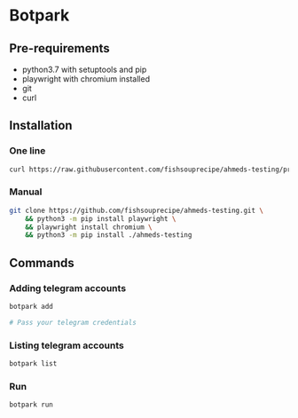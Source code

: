# Botpark

## Pre-requirements
- python3.7 with setuptools and pip
- playwright with chromium installed
- git
- curl

## Installation

### One line
```bash
curl https://raw.githubusercontent.com/fishsouprecipe/ahmeds-testing/primary/install.sh | sh
```


### Manual
```bash
git clone https://github.com/fishsouprecipe/ahmeds-testing.git \
    && python3 -m pip install playwright \
    && playwright install chromium \
    && python3 -m pip install ./ahmeds-testing
```

## Commands
### Adding telegram accounts
```bash
botpark add

# Pass your telegram credentials
```

### Listing telegram accounts
```bash
botpark list
```

### Run
```bash
botpark run
```
